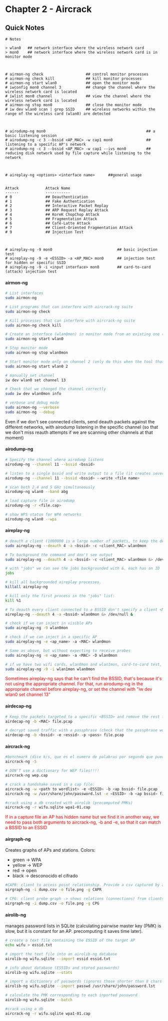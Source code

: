 # Chapter 2 - Aircrack

## Quick Notes
```
# Notes

> wlan0   ## network interface where the wireless network card
> mon0    ## network interface where the wireless network card is in monitor mode



# airmon-ng check                   ## control monitor processes
# airmon-ng check kill              ## kill monitor processes
# airmon-ng start wlan0             ## open the monitor mode 
# iwconfig mon0 channel 3           ## change the channel where the wireless network card is located
# iwlist mon0 channel               ## view the channel where the wireless network card is located
# airmon-ng stop mon0               ## close the monitor mode
# iw dev wlan0 scan | grep SSID     ## wireless networks within the range of the wireless card (wlan0) are detected



# airodump-ng mon0                                             ## a basic listening session
# airodump-ng -c 3 --bssid <AP_MAC> -w cap1 mon0               ## listening to a specific AP's network
# airodump-ng -c 3 --bssid <AP_MAC> -w cap1 --ivs mon0         ## reducing disk network used by file capture while listening to the network



# aireplay-ng <options> <interface name>      ##general usage


Attack            Attack Name
------            -----------
# 0               ## Deauthentication
# 1               ## Fake Authentication 
# 2               ## Interactive Packet Replay
# 3               ## ARP Request Replay Attack 
# 4               ## KoreK ChopChop Attack 
# 5               ## Fragmentation Attack 
# 6               ## Café-Latte Attack 
# 7               ## Client-Oriented Fragmentation Attack 
# 9               ## Injection Test 



# aireplay-ng -9 mon0                             ## basic injection test
# aireplay-ng -9 -e <ESSID> -a <AP_MAC> mon0      ## injection test for hidden or specific SSID
# aireplay-ng -9 -i <input interface> mon0        ## card-to-card (attack) injection test
```
#### airmon-ng
```bash
# List interfaces
sudo airmon-ng  

# List programs that can interfere with aircrack-ng suite
sudo airmon-ng check 

# Kill processes that can interfere with aircrack-ng suite
sudo airmon-ng check kill

# Create an interface (wlan0mon) in monitor mode from an existing one (wlan0)
sudo airmon-ng start wlan0

# Stop monitor mode
sudo airmon-ng stop wlan0mon

# Start monitor mode only on channel 2 (only do this when the tool that will be used next doesn't change channels itself)
sudo airmon-ng start wlan0 2

# manually set channel
iw dev wlan0 set channel 13

# Check that we changed the channel correctly
sudo iw dev wlan0mon info

# verbose and debug mode
sudo airmon-ng --verbose
sudo airmon-ng --debug

```


Even if we don't see connected clients, send deauth packets against the different networks, with airodump listening in the specific channel (so that we don't miss reauth attempts if we are scanning other channels at that moment)


#### airodump-ng
```bash
# Specify the channel where airodump listens
airodump-ng --channel 11 --bssid <bssid>

# listen to a single bssid and write output to a file (it creates several files with different formats)
airodump-ng --channel 11 --bssid <bssid> --write <file name>

# scan both 2.4 and 5 GHz simultaneously
airodump-ng wlan0 --band abg

# load capture file in airodump
airodump-ng -r <file.cap>

# show WPS status for WPA networks
airodump-ng wlan0 --wps
```


#### aireplay-ng
```bash
# deauth a client (1000000 is a large number of packets, to keep the deauth attack working for a while):
sudo aireplay-ng --deauth 4 -a <bssid> -c <client_MAC> wlan0mon

# To background the command and don't see output
sudo aireplay-ng --deauth 4 -a <bssid> -c <client_MAC> wlan0mon &> /dev/null &

# with "jobs" we can see the jobs backgrounded with &. each has an ID
jobs

# kill all backgrounded aireplay processes.
killall aireplay-ng 

# kill only the first process in the "jobs" list:
kill %1

# To deauth every client connected to a BSSID don't specify a client <MAC>
aireplay-ng --deauth 4 -a <bssid> wlan0mon &> /dev/null &

# check if we can inject in visible APs
sudo aireplay-ng -9 wlan0mon 

# check if we can inject in a specific AP
sudo aireplay-ng -e <ap_name> -a <MAC> wlan0mon

# Same as above, but without expecting to receive probes
sudo aireplay-ng -e <ap_name> -a <MAC> -D wlan0mon

# if we have two wifi cards, wlan0mon and wlan1mon, card-to-card test, to make sure they can inject. if it says (5/7 error, still can be used to attack an AP)
sudo aireplay-ng -9 -i wlan1mon wlan0mon

```

<font color="red">Sometimes aireplay-ng says that he can't find the BSSID, that's because it's not using the appropriate channel. For that, run airodump-ng in the appropriate channel before aireplay-ng, or set the channel with 
"iw dev wlan0 set channel 13"</font>


#### airdecap-ng
```bash
# Keep the packets targeted to a specific <BSSID> and remove the rest from a cap file (creates a new file)
airdecap-ng -b <MAC> file.pcap

# decrypt saved traffic with a passphrase (check that the passphrase works, we may capture failed logins)
airdecap-ng -b <bssid> -e <essid> -p <pass> file.pcap
```


#### aircrack-ng
```bash
#benchmark (dice k/s, que es el numero de palabras por segundo que puede crackear)
aircrack-ng -S  

# DON'T use a dictionary for WEP files!!!!
aircrack-ng wep.cap

# crack a handshake saved in a cap file:
aircrack-ng -w <path to wordlist> -e <ESSID> -b <ap bssid> file.pcap
aircrack-ng -w /usr/share/john/password.lst -e <ESSID> -b <ap bssid> file.cap

#crack using a db created with airolib (precomputed PMKs)
aircrack-ng -r wifu.sqlite wpa1-01.cap
```
<font color=red>If in a capture file an AP has hidden name but we find it in another way, we need to pass both arguments to aircrack-ng, -b and -e, so that it can match a BSSID to an ESSID</font>


#### airgraph-ng
Creates graphs of APs and stations. Colors:
- green -> WPA
- yellow -> WEP
- red -> open
- black -> desconocido el cifrado

```bash
#CAPR: client to access point relationship. Provide a csv captured by airodump
airgraph-ng -i dump.csv -o file.png -g CAPR

# CPG: client probe graph -> shows relations (connections) from clients to APs
airgraph-ng -i dump.csv -o file.png -g CPG
```


#### airolib-ng
manages password lists in SQLite (calculating pairwise master key (PMK) is slow, but it is constant for an AP. precomputing it saves time later).

```bash
# create a text file containing the ESSID of the target AP
echo wifu > essid.txt

# import the text file into an airolib-ng database
airolib-ng wifu.sqlite --import essid essid.txt

# info about database (ESSIDs and stored passwords)
airolib-ng wifu.sqlite --stats

# import a dictionary of passwords (ignores those shorter than 8 chars and larger than 63 chars, since they are not valid WPA passphrases)
airolib-ng wifu.sqlite --import passwd /usr/share/john/password.lst

# calculate the PMK corresponding to each inported password
airolib-ng wifu.sqlite --batch

#crack using a db
aircrack-ng -r wifu.sqlite wpa1-01.cap
```
